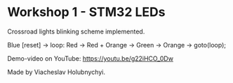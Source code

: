 # Workshop 1 - STM32 LEDs

Crossroad lights blinking scheme implemented.

Blue [reset] -> loop: Red -> Red + Orange -> Green -> Orange -> goto(loop);

Demo-video on YouTube: https://youtu.be/g22iHCO_0Dw

Made by Viacheslav Holubnychyi.

